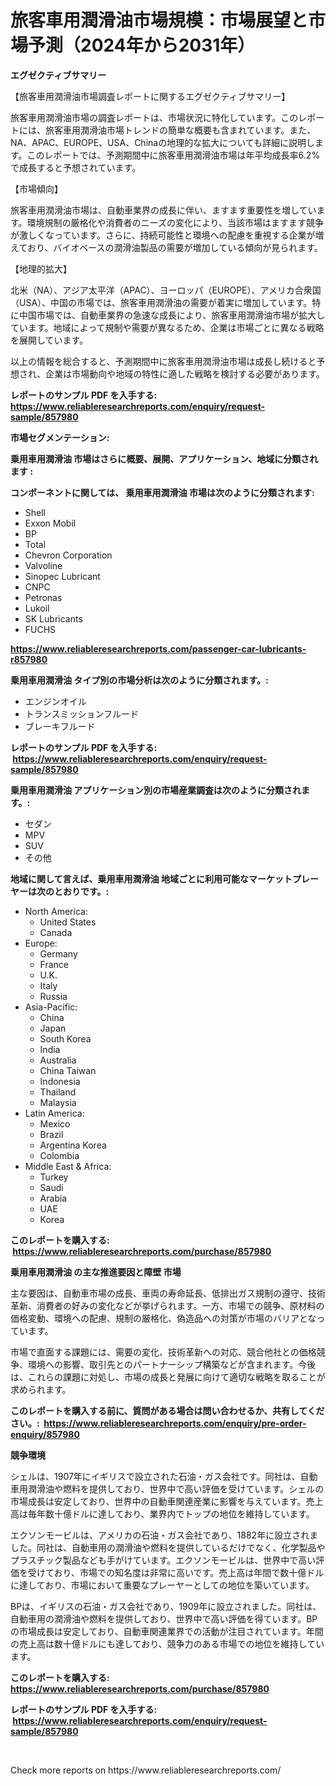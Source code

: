 <p><h1>旅客車用潤滑油市場規模：市場展望と市場予測（2024年から2031年）</h1></p><p><strong>エグゼクティブサマリー</strong></p>
<p><p>【旅客車用潤滑油市場調査レポートに関するエグゼクティブサマリー】</p><p>旅客車用潤滑油市場の調査レポートは、市場状況に特化しています。このレポートには、旅客車用潤滑油市場トレンドの簡単な概要も含まれています。また、NA、APAC、EUROPE、USA、Chinaの地理的な拡大についても詳細に説明します。このレポートでは、予測期間中に旅客車用潤滑油市場は年平均成長率6.2%で成長すると予想されています。</p><p>【市場傾向】</p><p>旅客車用潤滑油市場は、自動車業界の成長に伴い、ますます重要性を増しています。環境規制の厳格化や消費者のニーズの変化により、当該市場はますます競争が激しくなっています。さらに、持続可能性と環境への配慮を重視する企業が増えており、バイオベースの潤滑油製品の需要が増加している傾向が見られます。</p><p>【地理的拡大】</p><p>北米（NA）、アジア太平洋（APAC）、ヨーロッパ（EUROPE）、アメリカ合衆国（USA）、中国の市場では、旅客車用潤滑油の需要が着実に増加しています。特に中国市場では、自動車業界の急速な成長により、旅客車用潤滑油市場が拡大しています。地域によって規制や需要が異なるため、企業は市場ごとに異なる戦略を展開しています。</p><p>以上の情報を総合すると、予測期間中に旅客車用潤滑油市場は成長し続けると予想され、企業は市場動向や地域の特性に適した戦略を検討する必要があります。</p></p>
<p><strong>レポートのサンプル PDF を入手する: <a href="https://www.reliableresearchreports.com/enquiry/request-sample/857980">https://www.reliableresearchreports.com/enquiry/request-sample/857980</a></strong></p>
<p><strong>市場セグメンテーション:</strong></p>
<p><strong> 乗用車用潤滑油 市場はさらに概要、展開、アプリケーション、地域に分類されます :</strong></p>
<p><strong>コンポーネントに関しては、 乗用車用潤滑油 市場は次のように分類されます: &nbsp;</strong></p>
<p><ul><li>Shell</li><li>Exxon Mobil</li><li>BP</li><li>Total</li><li>Chevron Corporation</li><li>Valvoline</li><li>Sinopec Lubricant</li><li>CNPC</li><li>Petronas</li><li>Lukoil</li><li>SK Lubricants</li><li>FUCHS</li></ul></p>
<p><strong><a href="https://www.reliableresearchreports.com/passenger-car-lubricants-r857980">https://www.reliableresearchreports.com/passenger-car-lubricants-r857980</a></strong></p>
<p><strong> 乗用車用潤滑油 タイプ別の市場分析は次のように分類されます。:</strong></p>
<p><ul><li>エンジンオイル</li><li>トランスミッションフルード</li><li>ブレーキフルード</li></ul></p>
<p><strong>レポートのサンプル PDF を入手する: &nbsp;<a href="https://www.reliableresearchreports.com/enquiry/request-sample/857980">https://www.reliableresearchreports.com/enquiry/request-sample/857980</a></strong></p>
<p><strong> 乗用車用潤滑油 アプリケーション別の市場産業調査は次のように分類されます。:</strong></p>
<p><ul><li>セダン</li><li>MPV</li><li>SUV</li><li>その他</li></ul></p>
<p><strong>地域に関して言えば、乗用車用潤滑油 地域ごとに利用可能なマーケットプレーヤーは次のとおりです。:</strong></p>
<p><ul>
    <li>
        North America:
        <ul>
            <li>United States</li>
            <li>Canada</li>
        </ul>
    </li>
    <li>
        Europe:
        <ul>
            <li>Germany</li>
            <li>France</li>
            <li>U.K.</li>
            <li>Italy</li>
            <li>Russia</li>
        </ul>
    </li>
    <li>
        Asia-Pacific:
        <ul>
            <li>China</li>
            <li>Japan</li>
            <li>South Korea</li>
            <li>India</li>
            <li>Australia</li>
            <li>China Taiwan</li>
            <li>Indonesia</li>
            <li>Thailand</li>
            <li>Malaysia</li>
        </ul>
    </li>
    <li>
        Latin America:
        <ul>
            <li>Mexico</li>
            <li>Brazil</li>
            <li>Argentina Korea</li>
            <li>Colombia</li>
        </ul>
    </li>
    <li>
        Middle East & Africa:
        <ul>
            <li>Turkey</li>
            <li>Saudi</li>
            <li>Arabia</li>
            <li>UAE</li>
            <li>Korea</li>
        </ul>
    </li>
    </ul></p>
<p><strong>このレポートを購入する: &nbsp;<a href="https://www.reliableresearchreports.com/purchase/857980">https://www.reliableresearchreports.com/purchase/857980</a></strong></p>
<p><strong>乗用車用潤滑油 の主な推進要因と障壁 市場</strong></p>
<p><p>主な要因は、自動車市場の成長、車両の寿命延長、低排出ガス規制の遵守、技術革新、消費者の好みの変化などが挙げられます。一方、市場での競争、原材料の価格変動、環境への配慮、規制の厳格化、偽造品への対策が市場のバリアとなっています。</p><p>市場で直面する課題には、需要の変化、技術革新への対応、競合他社との価格競争、環境への影響、取引先とのパートナーシップ構築などが含まれます。今後は、これらの課題に対処し、市場の成長と発展に向けて適切な戦略を取ることが求められます。</p></p>
<p><strong>このレポートを購入する前に、質問がある場合は問い合わせるか、共有してください。:&nbsp; <a href="https://www.reliableresearchreports.com/enquiry/pre-order-enquiry/857980">https://www.reliableresearchreports.com/enquiry/pre-order-enquiry/857980</a></strong></p>
<p><strong>競争環境</strong></p>
<p><p>シェルは、1907年にイギリスで設立された石油・ガス会社です。同社は、自動車用潤滑油や燃料を提供しており、世界中で高い評価を受けています。シェルの市場成長は安定しており、世界中の自動車関連産業に影響を与えています。売上高は毎年数十億ドルに達しており、業界内でトップの地位を維持しています。</p><p>エクソンモービルは、アメリカの石油・ガス会社であり、1882年に設立されました。同社は、自動車用の潤滑油や燃料を提供しているだけでなく、化学製品やプラスチック製品なども手がけています。エクソンモービルは、世界中で高い評価を受けており、市場での知名度は非常に高いです。売上高は年間で数十億ドルに達しており、市場において重要なプレーヤーとしての地位を築いています。</p><p>BPは、イギリスの石油・ガス会社であり、1909年に設立されました。同社は、自動車用の潤滑油や燃料を提供しており、世界中で高い評価を得ています。BPの市場成長は安定しており、自動車関連業界での活動が注目されています。年間の売上高は数十億ドルにも達しており、競争力のある市場での地位を維持しています。</p></p>
<p><strong>このレポートを購入する: &nbsp; <a href="https://www.reliableresearchreports.com/purchase/857980">https://www.reliableresearchreports.com/purchase/857980</a></strong></p>
<p><strong>レポートのサンプル PDF を入手する: &nbsp;<a href="https://www.reliableresearchreports.com/enquiry/request-sample/857980">https://www.reliableresearchreports.com/enquiry/request-sample/857980</a></strong><strong></strong></p>
<p>&nbsp;</p>
<p>Check more reports on https://www.reliableresearchreports.com/</p>